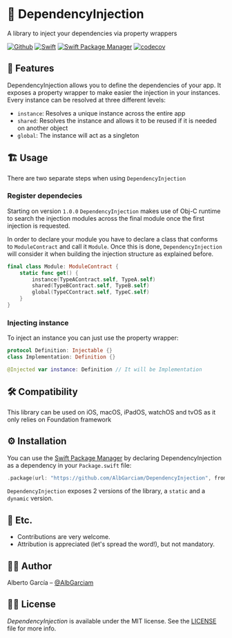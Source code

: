 # 💉 DependencyInjection
A library to inject your dependencies via property wrappers

[![Github](https://img.shields.io/badge/contact-%40AlbGarciam-blue)](http://github.com/AlbGarciam)
[![Swift](https://img.shields.io/badge/swift-5-orange)](https://swift.org)
[![Swift Package Manager](https://img.shields.io/badge/Swift%20Package%20Manager-compatible-4BC51D.svg?style=flat)](https://swift.org/package-manager)
[![codecov](https://codecov.io/gh/AlbGarciam/DependencyInjection/branch/main/graph/badge.svg?token=W10GG4Q53X)](https://codecov.io/gh/AlbGarciam/DependencyInjection)

## 🌟 Features

DependencyInjection allows you to define the dependencies of your app. It exposes a property wrapper to make easier the injection in your instances. Every instance can be resolved at three different levels:
* `instance`: Resolves a unique instance across the entire app
* `shared`: Resolves the instance and allows it to be reused if it is needed on another object
* `global`: The instance will act as a singleton

## 🏗 Usage

There are two separate steps when using `DependencyInjection`

### Register dependecies

Starting on version `1.0.0` `DependencyInjection` makes use of Obj-C runtime to search the injection modules across the final module once the first injection is requested.

In order to declare your module you have to declare a class that conforms to `ModuleContract` and call it `Module`. Once this is done, `DependencyInjection` will consider it when building the injection structure as explained before.

```swift
final class Module: ModuleContract {
    static func get() {
        instance(TypeAContract.self, TypeA.self)
        shared(TypeBContract.self, TypeB.self)
        global(TypeCContract.self, TypeC.self)
    }
}
```

### Injecting instance

To inject an instance you can just use the property wrapper:

```swift
protocol Definition: Injectable {}
class Implementation: Definition {}

@Injected var instance: Definition // It will be Implementation
```

## 🛠 Compatibility

This library can be used on iOS, macOS, iPadOS, watchOS and tvOS as it only relies on Foundation framework

## ⚙️ Installation

You can use the [Swift Package Manager](https://github.com/apple/swift-package-manager) by declaring DependencyInjection as a dependency in your `Package.swift` file:

```swift
.package(url: "https://github.com/AlbGarciam/DependencyInjection", from: "0.1.0")
```

`DependencyInjection` exposes 2 versions of the library, a `static` and a `dynamic` version.

## 🍻 Etc.

- Contributions are very welcome. 
- Attribution is appreciated (let's spread the word!), but not mandatory.

## 👨‍💻 Author

Alberto García – [@AlbGarciam](https://github.com/AlbGarciam)

## 👮‍♂️ License

*DependencyInjection* is available under the MIT license. See the [LICENSE](LICENSE) file for more info.

